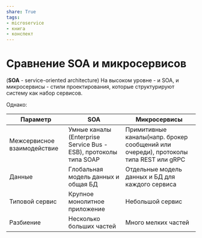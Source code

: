 ```yaml
---
share: True
tags: 
- microservice
- книга
- конспект
---
```

# Сравнение SOA и микросервисов
(**SOA** - service-oriented architecture)
На высоком уровне - и SOA, и микросервисы - стили проектирования, которые структурируют систему как набор сервисов.

Однако:

Параметр | SOA | Микросервисы
-------- | --- | --------------
Межсервисное взаимодействие|Умные каналы (Enterprise Service Bus - ESB), протоколы типа SOAP|Примитивные каналы(напр. брокер сообщений или очереди), протоколы типа REST или gRPC
Данные|Глобальная модель данных и общая БД|Отдельные модель данных и БД для каждого сервиса
Типовой сервис|Крупное монолитное приложение|Небольшой сервис
Разбиение|Несколько больших частей|Много мелких частей